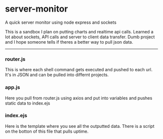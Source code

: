 # server-monitor
A quick server monitor using node express and sockets


This is a sandbox I plan on putting charts and realtime api calls. 
Learned a lot about sockets, API calls and server to client data transfer.
Dumb project and I hope someone tells if theres a better way to pull json data.


---

### router.js 
This is where each shell command gets executed and pushed to each url. It's in JSON and can be pulled into differnt projects.

### app.js
Here you pull from router.js using axios and put into variables and pushes static data to index.ejs

### index.ejs
Here is the template where you see all the outputted data. There is a script on the botton of this file that pulls uptime.
